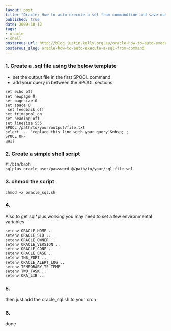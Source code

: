```yaml
--- 
layout: post
title: "Oracle: How to auto execute a sql from commandline and save output to file"
published: true
date: 2009-10-12
tags: 
- oracle
- shell
posterous_url: http://blog.justin.kelly.org.au/oracle-how-to-auto-execute-a-sql-from-command
posterous_slug: oracle-how-to-auto-execute-a-sql-from-command
---
```

### 1. Create a .sql file using the below template

- set the output file in the first SPOOL command
- add your query in between the SPOOL sections

```
set echo off
set newpage 0
set pagesize 0
set space 0
 set feedback off
set trimspool on
set heading off
set linesize 555
SPOOL /path/to/your/output/file.txt
select ... 'replace this line with your query'&nbsp; ;
SPOOL OFF
quit
```

### 2. Create a simple shell script

```
#!/bin/bash
sqlplus oracle_user/password @/path/to/your/sql_file.sql
```

### 3. chmod the script

```
chmod +x oracle_sql.sh
```

### 4. 

Also to get sql*plus working you may need to set a few environmental variables

```
setenv ORACLE_HOME ..
setenv ORACLE_SID ..
setenv ORACLE_OWNER ..
setenv ORACLE_VERSION ..
setenv ORACLE_CONF ..
setenv ORACLE_BASE ..
setenv TNS_PORT ..
setenv ORACLE_ALERT_LOG ..
setenv TEMPORARY_TS TEMP
setenv TWO_TASK ..
setenv ORA_LIB ..
```

### 5. 

then just add the oracle_sql.sh to your cron

### 6. 

done
